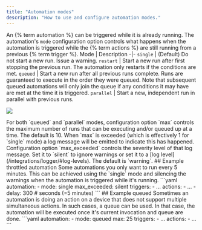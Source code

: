 ```yaml
---
title: "Automation modes"
description: "How to use and configure automation modes."
---
```

An {% term automation %} can be triggered while it is already running.
The automation's `mode` configuration option controls what happens when the automation is triggered while the {% term actions %} are still running from a previous {% term trigger %}.
Mode | Description
-|-
`single` | (Default) Do not start a new run. Issue a warning.
`restart` | Start a new run after first stopping the previous run. The automation only restarts if the conditions are met.
`queued` | Start a new run after all previous runs complete. Runs are guaranteed to execute in the order they were queued. Note that subsequent queued automations will only join the queue if any conditions it may have are met at the time it is triggered.
`parallel` | Start a new, independent run in parallel with previous runs.
<p class='img'>
  <img src='/images/integrations/script/script_modes.jpg'>
</p>
For both `queued` and `parallel` modes, configuration option `max` controls the maximum
number of runs that can be executing and/or queued up at a time. The default is 10.
When `max` is exceeded (which is effectively 1 for `single` mode) a log message will be emitted to indicate this has happened. Configuration option `max_exceeded` controls the severity level of that log message. Set it to `silent` to ignore warnings or set it to a [log level](/integrations/logger/#log-levels). The default is `warning`.
## Example throttled automation
Some automations you only want to run every 5 minutes. This can be achieved using the `single` mode and silencing the warnings when the automation is triggered while it's running.
```yaml
automation:
  - mode: single
    max_exceeded: silent
    triggers:
      - ...
    actions:
      - ...
      - delay: 300  # seconds (=5 minutes)
```
## Example queued
Sometimes an automation is doing an action on a device that does not support multiple simultaneous actions. In such cases, a queue can be used. In that case, the automation will be executed once it's current invocation and queue are done.
```yaml
automation:
  - mode: queued
    max: 25
    triggers:
      - ...
    actions:
      - ...
```